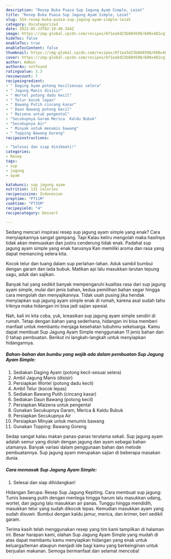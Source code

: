 ```yaml
---
description: "Resep Buka Puasa Sup Jagung Ayam Simple, Lezat"
title: "Resep Buka Puasa Sup Jagung Ayam Simple, Lezat"
slug: 554-resep-buka-puasa-sup-jagung-ayam-simple-lezat
category: Uncategorized
date: 2022-05-23T02:10:40.344Z
image: https://img-global.cpcdn.com/recipes/6f1ea5d23b804590/680x482cq70/sup-jagung-ayam-simple-foto-resep-utama.jpg
hideToc: false
enableToc: true
enableTocContent: false
thumbnail: https://img-global.cpcdn.com/recipes/6f1ea5d23b804590/680x482cq70/sup-jagung-ayam-simple-foto-resep-utama.jpg
cover: https://img-global.cpcdn.com/recipes/6f1ea5d23b804590/680x482cq70/sup-jagung-ayam-simple-foto-resep-utama.jpg
author: Admin
authorAv: notfound
ratingvalue: 3.3
reviewcount: 7
recipeingredient:
- " Daging Ayam potong kecilsesuai selera"
- " Jagung Manis disisir"
- " Wortel potong dadu kecil"
- " Telur kocok lepas"
- " Bawang Putih cincang kasar"
- " Daun Bawang potong kecil"
- " Maizena untuk pengental"
- "Secukupnya Garam Merica  Kaldu Bubuk"
- "Secukupnya Air"
- " Minyak untuk menumis bawang"
- " Topping Bawang Goreng"
recipeinstructions:

- "Selesai dan siap dinikmati!"
categories:
- Resep
tags:
- sup
- jagung
- ayam

katakunci: sup jagung ayam 
nutrition: 131 calories
recipecuisine: Indonesian
preptime: "PT11M"
cooktime: "PT35M"
recipeyield: "4"
recipecategory: Dessert

---
```



Sedang mencari inspirasi resep sup jagung ayam simple yang enak? Cara menyiapkannya sangat gampang. Tapi Kalau keliru mengolah maka hasilnya tidak akan memuaskan dan justru cenderung tidak enak. Padahal sup jagung ayam simple yang enak harusnya Kan memiliki aroma dan rasa yang dapat memancing selera kita.


Kocok telur dan tuang dalam sup perlahan-lahan. Aduk sambil bumbui dengan garam dan lada bubuk. Matikan api lalu masukkan larutan tepung sagu, aduk dan sajikan.

Banyak hal yang sedikit banyak mempengaruhi kualitas rasa dari sup jagung ayam simple, mulai dari jenis bahan, kedua pemilihan bahan segar hingga cara mengolah dan menyajikannya. Tidak usah pusing jika hendak menyiapkan sup jagung ayam simple enak di rumah, karena asal sudah tahu triknya maka hidangan ini bisa jadi sajian spesial.


Nah, kali ini kita coba, yuk, kreasikan sup jagung ayam simple sendiri di rumah. Tetap dengan bahan yang sederhana, hidangan ini bisa memberi manfaat untuk membantu menjaga kesehatan tubuhmu sekeluarga. Kamu dapat membuat Sup Jagung Ayam Simple menggunakan 11 jenis bahan dan 0 tahap pembuatan. Berikut ini langkah-langkah untuk menyiapkan hidangannya.

<!--inarticleads1-->

##### Bahan-bahan dan bumbu yang wajib ada dalam pembuatan Sup Jagung Ayam Simple:

1. Sediakan  Daging Ayam (potong kecil-sesuai selera)
1. Ambil  Jagung Manis (disisir)
1. Persiapkan  Wortel (potong dadu kecil)
1. Ambil  Telur (kocok lepas)
1. Sediakan  Bawang Putih (cincang kasar)
1. Sediakan  Daun Bawang (potong kecil)
1. Persiapkan  Maizena untuk pengental
1. Gunakan Secukupnya Garam, Merica &amp; Kaldu Bubuk
1. Persiapkan Secukupnya Air
1. Persiapkan  Minyak untuk menumis bawang
1. Gunakan  Topping: Bawang Goreng


Sedap sangat kalau makan panas-panas terutama sekali. Sup jagung ayam adalah semur yang diolah dengan jagung dan ayam sebagai bahan utamanya. Banyak variasi dalam penggunaan bahan dan metode pembuatannya. Sup jagung ayam merupakan sajian di beberapa masakan dunia. 

<!--inarticleads2-->

##### Cara memasak Sup Jagung Ayam Simple:


1. Selesai dan siap dihidangkan!

Hidangan Serupa: Resep Sup Jagung Kepiting. Cara membuat sup jagung: Tumis bawang putih dengan mentega hingga harum lalu masukkan udang, wortel, dan jagung lalu masukkan air panas. Tunggu hingga mendidih, masukkan telur yang sudah dikocok lepas. Kemudian masukkan ayam yang sudah disuwir. Bumbui dengan kaldu jamur, merica, dan krimer, beri sedikit garam. 

Terima kasih telah menggunakan resep yang tim kami tampilkan di halaman ini. Besar harapan kami, olahan Sup Jagung Ayam Simple yang mudah di atas dapat membantu kamu menyiapkan hidangan yang enak untuk keluarga/teman ataupun menjadi ide bagi kamu yang berkeinginan untuk berjualan makanan. Semoga bermanfaat dan selamat mencoba!
